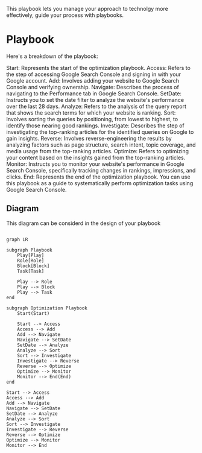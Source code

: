 This playbook lets you manage your approach to technolgy more effectively, guide your process with playbooks. 


# Playbook
Here's a breakdown of the playbook:

Start: Represents the start of the optimization playbook.
Access: Refers to the step of accessing Google Search Console and signing in with your Google account.
Add: Involves adding your website to Google Search Console and verifying ownership.
Navigate: Describes the process of navigating to the Performance tab in Google Search Console.
SetDate: Instructs you to set the date filter to analyze the website's performance over the last 28 days.
Analyze: Refers to the analysis of the query report that shows the search terms for which your website is ranking.
Sort: Involves sorting the queries by positioning, from lowest to highest, to identify those nearing good rankings.
Investigate: Describes the step of investigating the top-ranking articles for the identified queries on Google to gain insights.
Reverse: Involves reverse-engineering the results by analyzing factors such as page structure, search intent, topic coverage, and media usage from the top-ranking articles.
Optimize: Refers to optimizing your content based on the insights gained from the top-ranking articles.
Monitor: Instructs you to monitor your website's performance in Google Search Console, specifically tracking changes in rankings, impressions, and clicks.
End: Represents the end of the optimization playbook.
You can use this playbook as a guide to systematically perform optimization tasks using Google Search Console.

## Diagram

This diagram can be considerd in the design of your playbook

```meraid

graph LR

subgraph Playbook
    Play[Play]
    Role[Role]
    Block[Block]
    Task[Task]

    Play --> Role
    Play --> Block
    Play --> Task
end

subgraph Optimization Playbook
    Start(Start)

    Start --> Access
    Access --> Add
    Add --> Navigate
    Navigate --> SetDate
    SetDate --> Analyze
    Analyze --> Sort
    Sort --> Investigate
    Investigate --> Reverse
    Reverse --> Optimize
    Optimize --> Monitor
    Monitor --> End(End)
end

Start --> Access
Access --> Add
Add --> Navigate
Navigate --> SetDate
SetDate --> Analyze
Analyze --> Sort
Sort --> Investigate
Investigate --> Reverse
Reverse --> Optimize
Optimize --> Monitor
Monitor --> End
```
